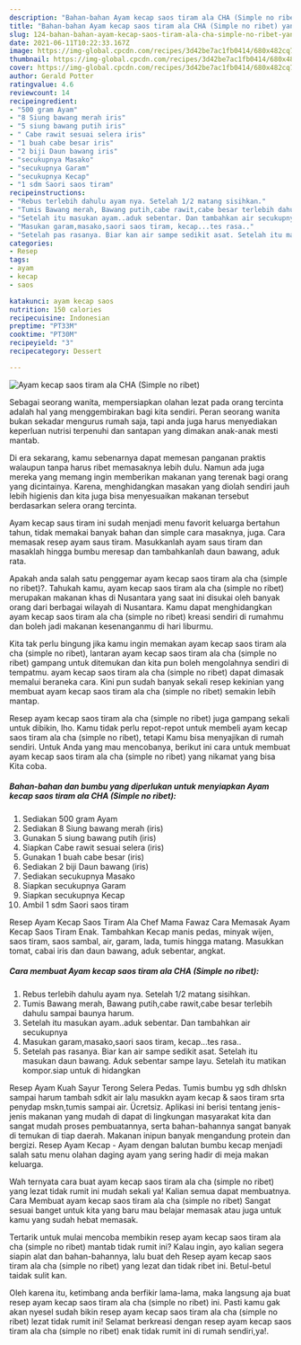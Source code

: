 ```yaml
---
description: "Bahan-bahan Ayam kecap saos tiram ala CHA (Simple no ribet) yang nikmat dan Mudah Dibuat"
title: "Bahan-bahan Ayam kecap saos tiram ala CHA (Simple no ribet) yang nikmat dan Mudah Dibuat"
slug: 124-bahan-bahan-ayam-kecap-saos-tiram-ala-cha-simple-no-ribet-yang-nikmat-dan-mudah-dibuat
date: 2021-06-11T10:22:33.167Z
image: https://img-global.cpcdn.com/recipes/3d42be7ac1fb0414/680x482cq70/ayam-kecap-saos-tiram-ala-cha-simple-no-ribet-foto-resep-utama.jpg
thumbnail: https://img-global.cpcdn.com/recipes/3d42be7ac1fb0414/680x482cq70/ayam-kecap-saos-tiram-ala-cha-simple-no-ribet-foto-resep-utama.jpg
cover: https://img-global.cpcdn.com/recipes/3d42be7ac1fb0414/680x482cq70/ayam-kecap-saos-tiram-ala-cha-simple-no-ribet-foto-resep-utama.jpg
author: Gerald Potter
ratingvalue: 4.6
reviewcount: 14
recipeingredient:
- "500 gram Ayam"
- "8 Siung bawang merah iris"
- "5 siung bawang putih iris"
- " Cabe rawit sesuai selera iris"
- "1 buah cabe besar iris"
- "2 biji Daun bawang iris"
- "secukupnya Masako"
- "secukupnya Garam"
- "secukupnya Kecap"
- "1 sdm Saori saos tiram"
recipeinstructions:
- "Rebus terlebih dahulu ayam nya. Setelah 1/2 matang sisihkan."
- "Tumis Bawang merah, Bawang putih,cabe rawit,cabe besar terlebih dahulu sampai baunya harum."
- "Setelah itu masukan ayam..aduk sebentar. Dan tambahkan air secukupnya"
- "Masukan garam,masako,saori saos tiram, kecap...tes rasa.."
- "Setelah pas rasanya. Biar kan air sampe sedikit asat. Setelah itu masukan daun bawang. Aduk sebentar sampe layu. Setelah itu matikan kompor.siap untuk di hidangkan"
categories:
- Resep
tags:
- ayam
- kecap
- saos

katakunci: ayam kecap saos 
nutrition: 150 calories
recipecuisine: Indonesian
preptime: "PT33M"
cooktime: "PT30M"
recipeyield: "3"
recipecategory: Dessert

---
```



![Ayam kecap saos tiram ala CHA (Simple no ribet)](https://img-global.cpcdn.com/recipes/3d42be7ac1fb0414/680x482cq70/ayam-kecap-saos-tiram-ala-cha-simple-no-ribet-foto-resep-utama.jpg)

Sebagai seorang wanita, mempersiapkan olahan lezat pada orang tercinta adalah hal yang menggembirakan bagi kita sendiri. Peran seorang  wanita bukan sekadar mengurus rumah saja, tapi anda juga harus menyediakan keperluan nutrisi terpenuhi dan santapan yang dimakan anak-anak mesti mantab.

Di era  sekarang, kamu sebenarnya dapat memesan panganan praktis walaupun tanpa harus ribet memasaknya lebih dulu. Namun ada juga mereka yang memang ingin memberikan makanan yang terenak bagi orang yang dicintainya. Karena, menghidangkan masakan yang diolah sendiri jauh lebih higienis dan kita juga bisa menyesuaikan makanan tersebut berdasarkan selera orang tercinta. 

Ayam kecap saus tiram ini sudah menjadi menu favorit keluarga bertahun tahun, tidak memakai banyak bahan dan simple cara masaknya, juga. Cara memasak resep ayam saus tiram. Masukkanlah ayam saus tiram dan masaklah hingga bumbu meresap dan tambahkanlah daun bawang, aduk rata.

Apakah anda salah satu penggemar ayam kecap saos tiram ala cha (simple no ribet)?. Tahukah kamu, ayam kecap saos tiram ala cha (simple no ribet) merupakan makanan khas di Nusantara yang saat ini disukai oleh banyak orang dari berbagai wilayah di Nusantara. Kamu dapat menghidangkan ayam kecap saos tiram ala cha (simple no ribet) kreasi sendiri di rumahmu dan boleh jadi makanan kesenanganmu di hari liburmu.

Kita tak perlu bingung jika kamu ingin memakan ayam kecap saos tiram ala cha (simple no ribet), lantaran ayam kecap saos tiram ala cha (simple no ribet) gampang untuk ditemukan dan kita pun boleh mengolahnya sendiri di tempatmu. ayam kecap saos tiram ala cha (simple no ribet) dapat dimasak memalui beraneka cara. Kini pun sudah banyak sekali resep kekinian yang membuat ayam kecap saos tiram ala cha (simple no ribet) semakin lebih mantap.

Resep ayam kecap saos tiram ala cha (simple no ribet) juga gampang sekali untuk dibikin, lho. Kamu tidak perlu repot-repot untuk membeli ayam kecap saos tiram ala cha (simple no ribet), tetapi Kamu bisa menyajikan di rumah sendiri. Untuk Anda yang mau mencobanya, berikut ini cara untuk membuat ayam kecap saos tiram ala cha (simple no ribet) yang nikamat yang bisa Kita coba.

<!--inarticleads1-->

##### Bahan-bahan dan bumbu yang diperlukan untuk menyiapkan Ayam kecap saos tiram ala CHA (Simple no ribet):

1. Sediakan 500 gram Ayam
1. Sediakan 8 Siung bawang merah (iris)
1. Gunakan 5 siung bawang putih (iris)
1. Siapkan  Cabe rawit sesuai selera (iris)
1. Gunakan 1 buah cabe besar (iris)
1. Sediakan 2 biji Daun bawang (iris)
1. Sediakan secukupnya Masako
1. Siapkan secukupnya Garam
1. Siapkan secukupnya Kecap
1. Ambil 1 sdm Saori saos tiram


Resep Ayam Kecap Saos Tiram Ala Chef Mama Fawaz Cara Memasak Ayam Kecap Saos Tiram Enak. Tambahkan Kecap manis pedas, minyak wijen, saos tiram, saos sambal, air, garam, lada, tumis hingga matang. Masukkan tomat, cabai iris dan daun bawang, aduk sebentar, angkat. 

<!--inarticleads2-->

##### Cara membuat Ayam kecap saos tiram ala CHA (Simple no ribet):

1. Rebus terlebih dahulu ayam nya. Setelah 1/2 matang sisihkan.
1. Tumis Bawang merah, Bawang putih,cabe rawit,cabe besar terlebih dahulu sampai baunya harum.
1. Setelah itu masukan ayam..aduk sebentar. Dan tambahkan air secukupnya
1. Masukan garam,masako,saori saos tiram, kecap...tes rasa..
1. Setelah pas rasanya. Biar kan air sampe sedikit asat. Setelah itu masukan daun bawang. Aduk sebentar sampe layu. Setelah itu matikan kompor.siap untuk di hidangkan


Resep Ayam Kuah Sayur Terong Selera Pedas. Tumis bumbu yg sdh dhlskn sampai harum tambah sdkit air lalu masukkn ayam kecap &amp; saos tiram srta penydap mskn,tumis sampai air. Ücretsiz. Aplikasi ini berisi tentang jenis-jenis makanan yang mudah di dapat di lingkungan masyarakat kita dan sangat mudah proses pembuatannya, serta bahan-bahannya sangat banyak di temukan di tiap daerah. Makanan inipun banyak mengandung protein dan bergizi. Resep Ayam Kecap - Ayam dengan balutan bumbu kecap menjadi salah satu menu olahan daging ayam yang sering hadir di meja makan keluarga. 

Wah ternyata cara buat ayam kecap saos tiram ala cha (simple no ribet) yang lezat tidak rumit ini mudah sekali ya! Kalian semua dapat membuatnya. Cara Membuat ayam kecap saos tiram ala cha (simple no ribet) Sangat sesuai banget untuk kita yang baru mau belajar memasak atau juga untuk kamu yang sudah hebat memasak.

Tertarik untuk mulai mencoba membikin resep ayam kecap saos tiram ala cha (simple no ribet) mantab tidak rumit ini? Kalau ingin, ayo kalian segera siapin alat dan bahan-bahannya, lalu buat deh Resep ayam kecap saos tiram ala cha (simple no ribet) yang lezat dan tidak ribet ini. Betul-betul taidak sulit kan. 

Oleh karena itu, ketimbang anda berfikir lama-lama, maka langsung aja buat resep ayam kecap saos tiram ala cha (simple no ribet) ini. Pasti kamu gak akan nyesel sudah bikin resep ayam kecap saos tiram ala cha (simple no ribet) lezat tidak rumit ini! Selamat berkreasi dengan resep ayam kecap saos tiram ala cha (simple no ribet) enak tidak rumit ini di rumah sendiri,ya!.

